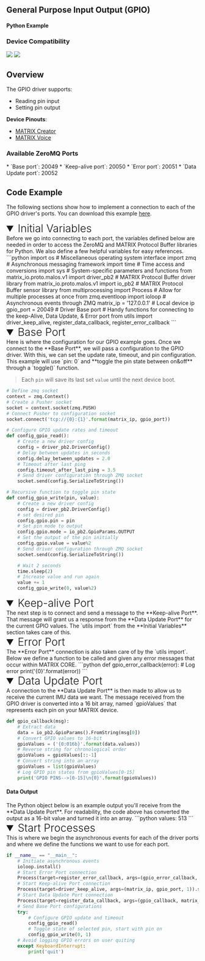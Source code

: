 <h2 style="padding-top:0">General Purpose Input Output (GPIO)</h2>
<h4 style="padding-top:0">Python Example</h4>

### Device Compatibility
<img class="creator-compatibility-icon" src="../../img/creator-icon.svg">
<img class="voice-compatibility-icon" src="../../img/voice-icon.svg">

## Overview

The GPIO driver supports:

* Reading pin input
* Setting pin output

**Device Pinouts**:

* [MATRIX Creator](/matrix-creator/resources/pinout.md)
* [MATRIX Voice](/matrix-voice/resources/pinout.md)

<h3 style="padding-top:0">Available ZeroMQ Ports</h3>
* `Base port`: 20049
* `Keep-alive port`: 20050
* `Error port`: 20051
* `Data Update port`: 20052

## Code Example
The following sections show how to implement a connection to each of the GPIO driver's ports. You can download this example <a href="https://github.com/matrix-io/matrix-core-examples/blob/master/python/gpio.py" target="_blank">here</a>.

<!-- Initial Variables -->
<details markdown="1" open>
<summary style="font-size: 1.75rem; font-weight: 300;">Initial Variables</summary>
Before we go into connecting to each port, the variables defined below are needed in order to access the ZeroMQ and MATRIX Protocol Buffer libraries for Python. We also define a few helpful variables for easy references.
```python
import os # Miscellaneous operating system interface
import zmq # Asynchronous messaging framework
import time # Time access and conversions
import sys # System-specific parameters and functions
from matrix_io.proto.malos.v1 import driver_pb2 # MATRIX Protocol Buffer driver library
from matrix_io.proto.malos.v1 import io_pb2 # MATRIX Protocol Buffer sensor library
from multiprocessing import Process # Allow for multiple processes at once
from zmq.eventloop import ioloop # Asynchronous events through ZMQ
matrix_ip = '127.0.0.1' # Local device ip
gpio_port = 20049 # Driver Base port
# Handy functions for connecting to the keep-Alive, Data Update, & Error port 
from utils import driver_keep_alive, register_data_callback, register_error_callback
```
</details>

<!-- Base PORT -->
<details markdown="1" open>
<summary style="font-size: 1.75rem; font-weight: 300;">Base Port</summary>
Here is where the configuration for our GPIO example goes. Once we connect to the **Base Port**, we will pass a configuration to the GPIO driver. With this, we can set the update rate, timeout, and pin configuration. This example will use `pin: 0` and **toggle the pin state between on&off** through a `toggle()` function.

> Each `pin` will save its last set `value` until the next device boot.

```python
# Define zmq socket
context = zmq.Context()
# Create a Pusher socket
socket = context.socket(zmq.PUSH)
# Connect Pusher to configuration socket
socket.connect('tcp://{0}:{1}'.format(matrix_ip, gpio_port))

# Configure GPIO update rates and timeout
def config_gpio_read():
    # Create a new driver config
    config = driver_pb2.DriverConfig()
    # Delay between updates in seconds
    config.delay_between_updates = 2.0
    # Timeout after last ping
    config.timeout_after_last_ping = 3.5
    # Send driver configuration through ZMQ socket
    socket.send(config.SerializeToString())

# Recursive function to toggle pin state
def config_gpio_write(pin, value):
    # Create a new driver config
    config = driver_pb2.DriverConfig()
    # set desired pin
    config.gpio.pin = pin
    # Set pin mode to output
    config.gpio.mode = io_pb2.GpioParams.OUTPUT
    # Set the output of the pin initially
    config.gpio.value = value%2
    # Send driver configuration through ZMQ socket
    socket.send(config.SerializeToString())

    # Wait 2 seconds
    time.sleep(2)
    # Increase value and run again
    value += 1
    config_gpio_write(0, value%2)
```
</details>

<!-- Keep-alive PORT -->
<details markdown="1" open>
<summary style="font-size: 1.75rem; font-weight: 300;">Keep-alive Port</summary>
The next step is to connect and send a message to the **Keep-alive Port**. That message will grant us a response from the **Data Update Port** for the current GPIO values. The `utils import` from the **Initial Variables** section takes care of this.
</details>

<!-- Error PORT -->
<details markdown="1" open>
<summary style="font-size: 1.75rem; font-weight: 300;">Error Port</summary>
The **Error Port** connection is also taken care of by the `utils import`. Below we define a function to be called and given any error messages that occur within MATRIX CORE.
```python
def gpio_error_callback(error):
    # Log error
    print('{0}'.format(error))
```
</details>

<!-- Data Update PORT -->
<details markdown="1" open>
<summary style="font-size: 1.75rem; font-weight: 300;">Data Update Port</summary>
A connection to the **Data Update Port** is then made to allow us to receive the current IMU data we want. The message received from the GPIO driver is converted into a 16 bit array, named `gpioValues` that represents each pin on your MATRIX device.

```python
def gpio_callback(msg):
    # Extract data
    data = io_pb2.GpioParams().FromString(msg[0])
    # Convert GPIO values to 16-bit
    gpioValues = ('{0:016b}'.format(data.values))
    # Reverse string for chronological order
    gpioValues = gpioValues[::-1]
    # Convert string into an array
    gpioValues = list(gpioValues)
    # Log GPIO pin states from gpioValues[0-15]
    print('GPIO PINS-->[0-15]\n{0}'.format(gpioValues))
```
<h4>Data Output</h4>
The Python object below is an example output you'll receive from the **Data Update Port**. For readability, the code above has converted the output as a 16-bit value and turned it into an array.
```python
values: 513
```
</details>

<!-- Start Process -->
<details markdown="1" open>
<summary style="font-size: 1.75rem; font-weight: 300;">Start Processes</summary>
This is where we begin the asynchronous events for each of the driver ports and where we define the functions we want to use for each port.

```python
if __name__ == "__main__":
    # Initiate asynchronous events
    ioloop.install()
    # Start Error Port connection
    Process(target=register_error_callback, args=(gpio_error_callback, matrix_ip, gpio_port)).start()
    # Start Keep-alive Port connection
    Process(target=driver_keep_alive, args=(matrix_ip, gpio_port, 1)).start()
    # Start Data Update Port connection
    Process(target=register_data_callback, args=(gpio_callback, matrix_ip, gpio_port)).start()
    # Send Base Port configurations
    try:
        # Configure GPIO update and timeout
        config_gpio_read()
        # Toggle state of selected pin, start with pin on
        config_gpio_write(0, 1)
    # Avoid logging GPIO errors on user quiting
    except KeyboardInterrupt:
        print('quit')
```
</details>